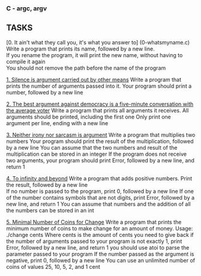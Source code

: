 ### C - argc, argv ###
                
                
## TASKS ##     
                
[0. It ain't what they call you, it's what you answer to] (0-whatsmyname.c)
Write a program that prints its name, followed by a new line.        
If you rename the program, it will print the new name, without having to compile it again              
You should not remove the path before the name of the program

[1. Silence is argument carried out by other means](1-args.c)
Write a program that prints the number of arguments passed into it.
Your program should print a number, followed by a new line
                
[2. The best argument against democracy is a five-minute conversation with the average voter](2-args.c)
Write a program that prints all arguments it receives.
All arguments should be printed, including the first one
Only print one argument per line, ending with a new line
                
[3. Neither irony nor sarcasm is argument](3-mul.c)
Write a program that multiplies two numbers
Your program should print the result of the multiplication, followed by a new line
You can assume that the two numbers and result of the multiplication can be stored in an integer
If the program does not receive two arguments, your program should print Error, followed by a new line, and return 1
                
[4. To infinity and beyond](4-add.c)
Write a program that adds positive numbers.
Print the result, followed by a new line    
If no number is passed to the program, print 0, followed by a new line
If one of the number contains symbols that are not digits, print Error, followed by a new line, and return 1
You can assume that numbers and the addition of all the numbers can be stored in an int
                
[5. Minimal Number of Coins for Change](100-change.c)
Write a program that prints the minimum number of coins to make change for an amount of money.
Usage: ./change cents
Where cents is the amount of cents you need to give back
if the number of arguments passed to your program is not exactly 1, print Error, followed by a new line, and return 1
you should use atoi to parse the parameter passed to your program
If the number passed as the argument is negative, print 0, followed by a new line
You can use an unlimited number of coins of values 25, 10, 5, 2, and 1 cent

